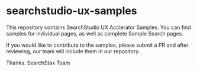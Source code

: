 # searchstudio-ux-samples

This repository contains SearchStudio UX Acclerator Samples.
You can find samples for individual pages, as well as complete Sample Search pages.

If you would like to contribute to the samples, please submit a PR and after reviewing, our team will include them in our repository.

Thanks.
SearchStax Team
